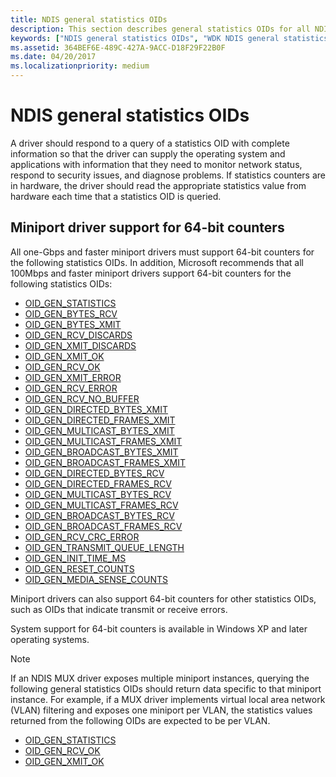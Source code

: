 ```yaml
---
title: NDIS general statistics OIDs
description: This section describes general statistics OIDs for all NDIS drivers
keywords: ["NDIS general statistics OIDs", "WDK NDIS general statistics OIDs", "WDK general statistics OIDs"]
ms.assetid: 364BEF6E-489C-427A-9ACC-D18F29F22B0F
ms.date: 04/20/2017
ms.localizationpriority: medium
---
```


# NDIS general statistics OIDs

A driver should respond to a query of a statistics OID with complete information so that the driver can supply the operating system and applications with information that they need to monitor network status, respond to security issues, and diagnose problems. If statistics counters are in hardware, the driver should read the appropriate statistics value from hardware each time that a statistics OID is queried.

## Miniport driver support for 64-bit counters

All one-Gbps and faster miniport drivers must support 64-bit counters for the following statistics OIDs. In addition, Microsoft recommends that all 100Mbps and faster miniport drivers support 64-bit counters for the following statistics OIDs:

- [OID_GEN_STATISTICS](https://docs.microsoft.com/windows-hardware/drivers/network/oid-gen-statistics)
- [OID_GEN_BYTES_RCV](https://docs.microsoft.com/windows-hardware/drivers/network/oid-gen-bytes-rcv)
- [OID_GEN_BYTES_XMIT](https://docs.microsoft.com/windows-hardware/drivers/network/oid-gen-bytes-xmit)
- [OID_GEN_RCV_DISCARDS](https://docs.microsoft.com/windows-hardware/drivers/network/oid-gen-rcv-discards)
- [OID_GEN_XMIT_DISCARDS](https://docs.microsoft.com/windows-hardware/drivers/network/oid-gen-xmit-discards)
- [OID_GEN_XMIT_OK](https://docs.microsoft.com/windows-hardware/drivers/network/oid-gen-xmit-ok)
- [OID_GEN_RCV_OK](https://docs.microsoft.com/windows-hardware/drivers/network/oid-gen-rcv-ok)
- [OID_GEN_XMIT_ERROR](https://docs.microsoft.com/windows-hardware/drivers/network/oid-gen-xmit-error)
- [OID_GEN_RCV_ERROR](https://docs.microsoft.com/windows-hardware/drivers/network/oid-gen-rcv-error)
- [OID_GEN_RCV_NO_BUFFER](https://docs.microsoft.com/windows-hardware/drivers/network/oid-gen-rcv-no-buffer)
- [OID_GEN_DIRECTED_BYTES_XMIT](https://docs.microsoft.com/windows-hardware/drivers/network/oid-gen-directed-bytes-xmit)
- [OID_GEN_DIRECTED_FRAMES_XMIT](https://docs.microsoft.com/windows-hardware/drivers/network/oid-gen-directed-frames-xmit)
- [OID_GEN_MULTICAST_BYTES_XMIT](https://docs.microsoft.com/windows-hardware/drivers/network/oid-gen-multicast-bytes-xmit)
- [OID_GEN_MULTICAST_FRAMES_XMIT](https://docs.microsoft.com/windows-hardware/drivers/network/oid-gen-multicast-frames-xmit)
- [OID_GEN_BROADCAST_BYTES_XMIT](https://docs.microsoft.com/windows-hardware/drivers/network/oid-gen-broadcast-bytes-xmit)
- [OID_GEN_BROADCAST_FRAMES_XMIT](https://docs.microsoft.com/windows-hardware/drivers/network/oid-gen-broadcast-frames-xmit)
- [OID_GEN_DIRECTED_BYTES_RCV](https://docs.microsoft.com/windows-hardware/drivers/network/oid-gen-directed-bytes-rcv)
- [OID_GEN_DIRECTED_FRAMES_RCV](https://docs.microsoft.com/windows-hardware/drivers/network/oid-gen-directed-frames-rcv)
- [OID_GEN_MULTICAST_BYTES_RCV](https://docs.microsoft.com/windows-hardware/drivers/network/oid-gen-multicast-bytes-rcv)
- [OID_GEN_MULTICAST_FRAMES_RCV](https://docs.microsoft.com/windows-hardware/drivers/network/oid-gen-multicast-frames-rcv)
- [OID_GEN_BROADCAST_BYTES_RCV](https://docs.microsoft.com/windows-hardware/drivers/network/oid-gen-broadcast-bytes-rcv)
- [OID_GEN_BROADCAST_FRAMES_RCV](https://docs.microsoft.com/windows-hardware/drivers/network/oid-gen-broadcast-frames-rcv)
- [OID_GEN_RCV_CRC_ERROR](https://docs.microsoft.com/windows-hardware/drivers/network/oid-gen-rcv-crc-error)
- [OID_GEN_TRANSMIT_QUEUE_LENGTH](https://docs.microsoft.com/windows-hardware/drivers/network/oid-gen-transmit-queue-length)
- [OID_GEN_INIT_TIME_MS](https://docs.microsoft.com/windows-hardware/drivers/network/oid-gen-init-time-ms)
- [OID_GEN_RESET_COUNTS](https://docs.microsoft.com/windows-hardware/drivers/network/oid-gen-reset-counts)
- [OID_GEN_MEDIA_SENSE_COUNTS](https://docs.microsoft.com/windows-hardware/drivers/network/oid-gen-media-sense-counts)

Miniport drivers can also support 64-bit counters for other statistics OIDs, such as OIDs that indicate transmit or receive errors.

System support for 64-bit counters is available in Windows XP and later operating systems.

>[!NOTE]
> If an NDIS MUX driver exposes multiple miniport instances, querying the following general statistics OIDs should return data specific to that miniport instance. For example, if a MUX driver implements virtual local area network (VLAN) filtering and exposes one miniport per VLAN, the statistics values returned from the following OIDs are expected to be per VLAN.
> - [OID_GEN_STATISTICS](https://docs.microsoft.com/windows-hardware/drivers/network/oid-gen-statistics)
> - [OID_GEN_RCV_OK](https://docs.microsoft.com/windows-hardware/drivers/network/oid-gen-rcv-ok)
> - [OID_GEN_XMIT_OK](https://docs.microsoft.com/windows-hardware/drivers/network/oid-gen-xmit-ok)


